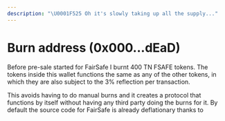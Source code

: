 ```yaml
---
description: "\U0001F525 Oh it's slowly taking up all the supply..."
---
```


# Burn address \(0x000...dEaD\)

Before pre-sale started for FairSafe I burnt 400 TN FSAFE tokens. The tokens inside this wallet functions the same as any of the other tokens, in which they are also subject to the 3% reflection per transaction. 

This avoids having to do manual burns and it creates a protocol that functions by itself without having any third party doing the burns for it. By default the source code for FairSafe is already deflationary thanks to 

